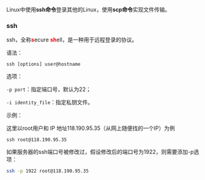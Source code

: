 Linux中使用**ssh命令**登录其他的Linux，使用**scp命令**实现文件传输。

<!--more-->

### ssh

ssh，全称<strong style="color:red">s</strong>ecure <strong style="color:red">sh</strong>ell，是一种用于远程登录的协议。

语法：

```shell
ssh [options] user@hostname
```

选项：

`-p port`：指定端口号，默认为22；

`-i identity_file`：指定私钥文件。

示例：

这里以root用户和 IP 地址118.190.95.35（从网上随便找的一个IP）为例

```shell
ssh root@118.190.95.35
```

如果服务器的ssh端口号被修改过，假设修改后的端口号为1922，则需要添加-p选项：

```bash
ssh -p 1922 root@118.190.95.35
```
